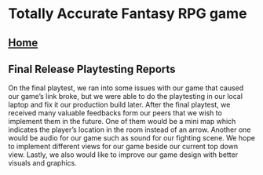 # Totally Accurate Fantasy RPG game 

## [Home](../index.md)

## Final Release Playtesting Reports
On the final playtest, we ran into some issues with our game that caused our game’s link broke, but we were able to do the playtesting in our local laptop and fix it our production build later.  After the final playtest, we received many valuable feedbacks form our peers that we wish to implement them in the future. One of them would be a mini map which indicates the player’s location in the room instead of an arrow. Another one would be audio for our game such as sound for our fighting scene. We hope to implement different views for our game beside our current top down view. Lastly, we also would like to improve our game design with better visuals and graphics.
